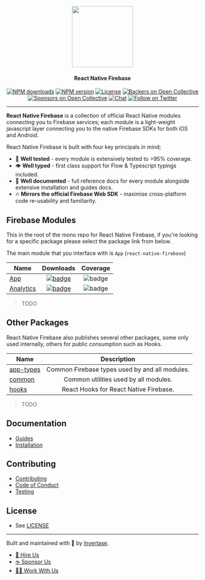 <p align="center">
  <a href="https://invertase.io/oss/react-native-firebase">
    <img width="160px" src="https://i.imgur.com/JIyBtKW.png"><br/>
  </a>
  <h4 align="center">React Native Firebase</h2>
</p>

<p align="center">
  <a href="https://www.npmjs.com/package/react-native-firebase"><img src="https://img.shields.io/npm/dm/react-native-firebase.svg?style=flat-square" alt="NPM downloads"></a>
  <a href="https://www.npmjs.com/package/react-native-firebase"><img src="https://img.shields.io/npm/v/react-native-firebase.svg?style=flat-square" alt="NPM version"></a>
  <a href="/LICENSE"><img src="https://img.shields.io/npm/l/react-native-firebase.svg?style=flat-square" alt="License"></a>
  <a href="#backers"><img src="https://opencollective.com/react-native-firebase/backers/badge.svg?style=flat-square" alt="Backers on Open Collective"></a>
  <a href="#sponsors"><img src="https://opencollective.com/react-native-firebase/sponsors/badge.svg?style=flat-square" alt="Sponsors on Open Collective"></a>
  <a href="https://discord.gg/C9aK28N"><img src="https://img.shields.io/discord/295953187817521152.svg?logo=discord&style=flat-square&colorA=7289da&label=discord" alt="Chat"></a>
  <a href="https://twitter.com/rnfirebase"><img src="https://img.shields.io/twitter/follow/rnfirebase.svg?style=social&label=Follow" alt="Follow on Twitter"></a>
</p>

---

**React Native Firebase** is a collection of official React Native modules connecting you to Firebase services; each module is a light-weight javascript layer connecting you to the native Firebase SDKs for both iOS and Android.

React Native Firebase is built with four key principals in mind;

 - 🧪 **Well tested** - every module is extensively tested to >95% coverage.
 - 👁 **Well typed** - first class support for Flow & Typescript typings included.
 - 📄 **Well documented** - full reference docs for every module alongside extensive installation and guides docs.
 - 🔥 **Mirrors the official Firebase Web SDK** - maximise cross-platform code re-usability and familiarity.

## Firebase Modules

This in the root of the mono repo for React Native Firebase, if you're looking for a specific package please select the package link from below.

The main module that you interface with is `App` (`react-native-firebase`)

| Name                             |                                                                                  Downloads                                                                                  |                                      Coverage                                       |
| -------------------------------- | :-------------------------------------------------------------------------------------------------------------------------------------------------------------------------: | :---------------------------------------------------------------------------------: |
| [App](/packages/app)             | [![badge](https://img.shields.io/npm/dm/react-native-firebase.svg?style=for-the-badge&logo=npm)](https://www.npmjs.com/package/react-native-firebase)                       | ![badge](https://img.shields.io/badge/0%25-coverage-yellow.svg?style=for-the-badge) |
| [Analytics](/packages/analytics) | [![badge](https://img.shields.io/npm/dm/@react-native-firebase/analytics.svg?style=for-the-badge&logo=npm)](https://www.npmjs.com/package/@react-native-firebase/analytics) | ![badge](https://img.shields.io/badge/0%25-coverage-yellow.svg?style=for-the-badge) |

> TODO

## Other Packages

React Native Firebase also publishes several other packages, some only used internally, others for public consumption such as Hooks.

| Name                             | Description                                     |
| -------------------------------- | :---------------------------------------------: |
| [app-types](/packages/app-types) | Common Firebase types used by and all modules.  |
| [common](/packages/common)       | Common utilities used by all modules.           |
| [hooks](/packages/hooks)         | React Hooks for React Native Firebase.          |

> TODO

## Documentation

- [Guides](#TODO)
- [Installation](#TODO)

## Contributing

- [Contributing](/CONTRIBUTING.md)
- [Code of Conduct](/CODE_OF_CONDUCT.md)
- [Testing](/tests/README.md)

## License

- See [LICENSE](/LICENSE)

---

Built and maintained with 💛 by [Invertase](https://invertase.io).

- [💼 Hire Us](https://invertase.io/hire-us)
- [☕️ Sponsor Us](https://opencollective.com/react-native-firebase)
- [👩‍💻 Work With Us](https://invertase.io/jobs)

